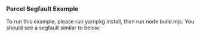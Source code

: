 ### Parcel Segfault Example

To run this example, please run yarnpkg install, then run node build.mjs. You should see a segfault similar to below:
